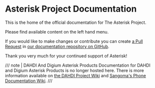 # Asterisk Project Documentation

This is the home of the official documentation for The Asterisk
Project.

Please find available content on the left hand menu.

If you would like to make changes or contribute you can create
[a Pull Request](https://github.com/asterisk/documentation/pulls) in
[our documentation repository on GitHub](https://github.com/asterisk/documentation).

Thank you very much for your continued support of Asterisk!

/// note | DAHDI And Digium Asterisk Products
Documentation for DAHDI and Digium Asterisk Products is no longer
hosted here. There is more information available on
[the DAHDI Project Wiki](https://github.com/asterisk/dahdi-linux/wiki)
and
[Sangoma's Phone Documentation Wiki](https://sangomakb.atlassian.net/wiki/spaces/Phones/overview).
///
